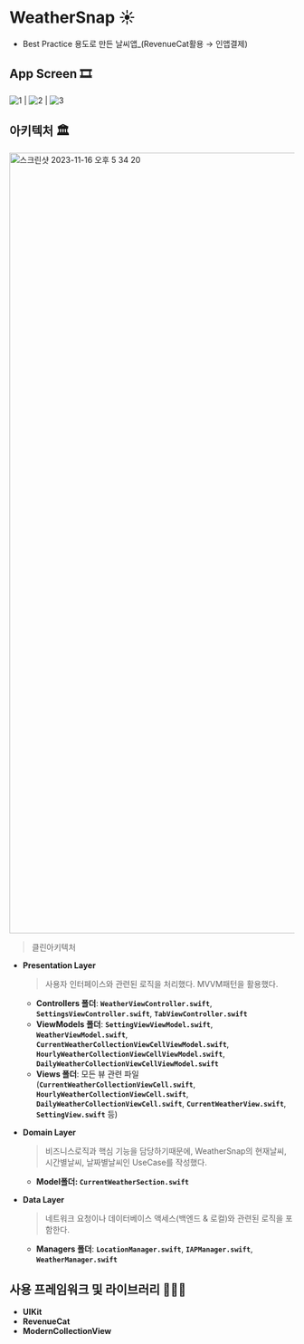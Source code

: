 # WeatherSnap ☀️

- Best Practice 용도로 만든 날씨앱_(RevenueCat활용 → 인앱결제)

## App Screen 🎞️

![1](https://github.com/Woobios97/WeatherSnap/assets/138302237/6b9e53da-828f-48f4-9c8b-8bb127afdbef) | ![2](https://github.com/Woobios97/WeatherSnap/assets/138302237/daee7150-2a3d-4fbd-b13c-ede4db256b7d) | ![3](https://github.com/Woobios97/WeatherSnap/assets/138302237/e7ce3b64-0538-4b67-ad69-16837ccac9dc)


## 아키텍처 🏛️

<img width="1379" alt="스크린샷 2023-11-16 오후 5 34 20" src="https://github.com/Woobios97/WeatherSnap/assets/138302237/91684859-f825-44c0-8f1b-c3f5ea3ec7f0">

<br/>

> 클린아키텍처
> 
- **Presentation Layer**
    
    > 사용자 인터페이스와 관련된 로직을 처리했다. MVVM패턴을 활용했다.
    > 
    - **Controllers 폴더**: **`WeatherViewController.swift`**, **`SettingsViewController.swift`**, **`TabViewController.swift`**
    - **ViewModels 폴더**: **`SettingViewViewModel.swift`**, **`WeatherViewModel.swift`**, **`CurrentWeatherCollectionViewCellViewModel.swift`**, **`HourlyWeatherCollectionViewCellViewModel.swift`**, **`DailyWeatherCollectionViewCellViewModel.swift`**
    - **Views 폴더**: 모든 뷰 관련 파일 (**`CurrentWeatherCollectionViewCell.swift`**, **`HourlyWeatherCollectionViewCell.swift`**, **`DailyWeatherCollectionViewCell.swift`**, **`CurrentWeatherView.swift`**, **`SettingView.swift`** 등)
- **Domain Layer**
    
    > 비즈니스로직과 핵심 기능을 담당하기때문에, WeatherSnap의 현재날씨, 시간별날씨, 날짜별날씨인 UseCase를 작성했다.
    > 
    - **Model폴더: `CurrentWeatherSection.swift`**
- **Data Layer**
    
    > 네트워크 요청이나 데이터베이스 액세스(백엔드 & 로컬)와 관련된 로직을 포함한다.
    > 
    - **Managers 폴더**: **`LocationManager.swift`**, **`IAPManager.swift`**, **`WeatherManager.swift`**
    

## 사용 프레임워크 및 라이브러리 👨🏻‍💻

- **UIKit**
- **RevenueCat**
- **ModernCollectionView**
